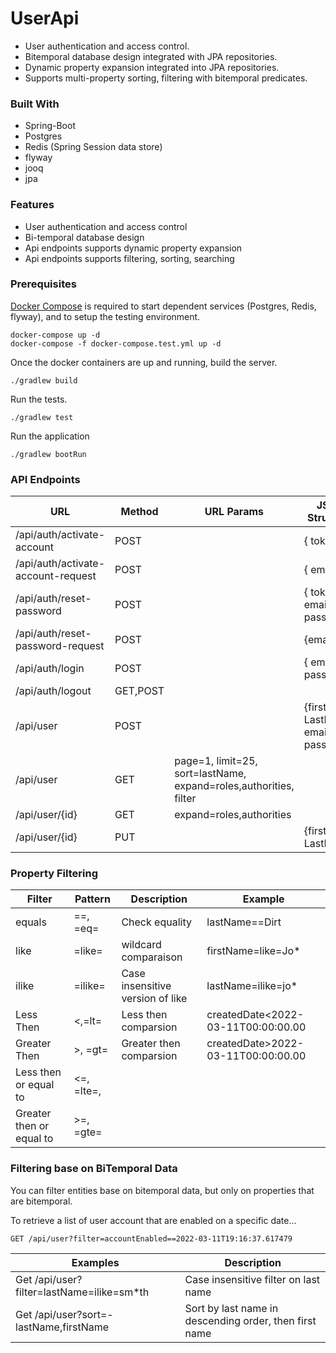 # UserApi
- User authentication and access control.
- Bitemporal database design integrated with JPA repositories.
- Dynamic property expansion integrated into JPA repositories.
- Supports multi-property sorting, filtering with bitemporal predicates.


### Built With

* Spring-Boot
* Postgres
* Redis (Spring Session data store)
* flyway
* jooq
* jpa

### Features

* User authentication and access control
* Bi-temporal database design
* Api endpoints supports dynamic property expansion
* Api endpoints supports filtering, sorting, searching

### Prerequisites

[Docker Compose](https://docs.docker.com/compose/install/) is required to start dependent services (Postgres, Redis,
flyway), and to setup the testing environment.

```
docker-compose up -d
docker-compose -f docker-compose.test.yml up -d
```

Once the docker containers are up and running, build the server.

```
./gradlew build
```

Run the tests.

```
./gradlew test
```

Run the application

```
./gradlew bootRun
```

### API Endpoints

|    URL    | Method | URL Params                                                        | JSON Structure                         |
| --------- | ------ |-------------------------------------------------------------------|----------------------------------------|
| /api/auth/activate-account| POST|                                                                   | { token }                              |
| /api/auth/activate-account-request| POST |                                                                   | { email }                              |
| /api/auth/reset-password | POST |                                                                   | { token, email, password }             |
| /api/auth/reset-password-request| POST |                                                                   | {email}                                |
| /api/auth/login | POST |                                                                   | { email, password }                    |
| /api/auth/logout| GET,POST |                                                                   |
| /api/user | POST   |                                                                   | {firstName, LastName, email, password} |
| /api/user | GET    | page=1, limit=25, sort=lastName, expand=roles,authorities, filter |                                        |
| /api/user/{id}| GET| expand=roles,authorities                                          |                                        |
| /api/user/{id}| PUT|| {firstName, LastName}                                             |

### Property Filtering

| Filter                | Pattern  | Description                      | Example                            | 
|-----------------------|----------|----------------------------------|------------------------------------|
| equals                | ==, =eq= | Check equality                   | lastName==Dirt                     | 
| like                  | =like=   | wildcard comparaison             | firstName=like=Jo*                 |
| ilike                 | =ilike= | Case insensitive version of like | lastName=ilike=jo*                 | 
| Less Then             | <,=lt= | Less then comparsion             | createdDate<2022-03-11T00:00:00.00 |
| Greater Then          | >, =gt= | Greater then comparsion          | createdDate>2022-03-11T00:00:00.00 |
 | Less then or equal to | <=, =lte=, |                                  |
| Greater then or equal to | >=, =gte= |                                  |

### Filtering base on BiTemporal Data
You can filter entities base on bitemporal data, but only on properties that are bitemporal.

To retrieve a list of user account that are enabled on a specific date...
```
GET /api/user?filter=accountEnabled==2022-03-11T19:16:37.617479
```


| Examples                                  | Description                                            |
|-------------------------------------------|--------------------------------------------------------|
| Get /api/user?filter=lastName=ilike=sm*th | Case insensitive filter on last name                   |
| Get /api/user?sort=-lastName,firstName    | Sort by last name in descending order, then first name |




